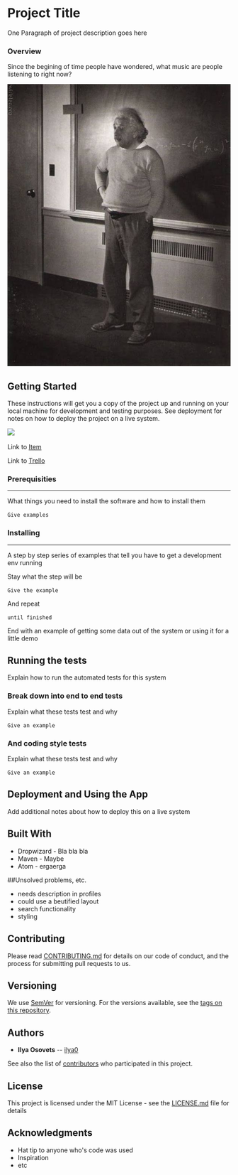 # Project Title

One Paragraph of project description goes here

### Overview

Since the begining of time people have wondered, what music are people listening to right now?

![](https://github.com/ilya0/Project-4/blob/master/ERD/enstein.jpg)


## Getting Started

These instructions will get you a copy of the project up and running on your local machine for development and testing purposes. See deployment for notes on how to deploy the project on a live system.

![](https://github.com/ilya0/Project1/blob/master/readme%20files/Main%20setup%20front%20page.png)

Link to [Item](http://ilya0.github.io/Project1)

Link to [Trello](https://trello.com/b/0pPnXkD1/project1-pvp)



### Prerequisities
------

What things you need to install the software and how to install them

```
Give examples
```

### Installing
------

A step by step series of examples that tell you have to get a development env running

Stay what the step will be

```
Give the example
```

And repeat

```
until finished
```

End with an example of getting some data out of the system or using it for a little demo

## Running the tests

Explain how to run the automated tests for this system

### Break down into end to end tests

Explain what these tests test and why

```
Give an example
```

### And coding style tests

Explain what these tests test and why

```
Give an example
```

## Deployment and Using the App

Add additional notes about how to deploy this on a live system

## Built With

* Dropwizard - Bla bla bla
* Maven - Maybe
* Atom - ergaerga

##Unsolved problems, etc.

* needs description in profiles
* could use a beutified layout
* search functionality
* styling

## Contributing

Please read [CONTRIBUTING.md](CONTRIBUTING.md) for details on our code of conduct, and the process for submitting pull requests to us.

## Versioning

We use [SemVer](http://semver.org/) for versioning. For the versions available, see the [tags on this repository](https://github.com/your/project/tags). 

## Authors

* **Ilya Osovets** -- [ilya0](https://github.com/ilya0)


See also the list of [contributors](https://github.com/your/project/contributors) who participated in this project.

## License

This project is licensed under the MIT License - see the [LICENSE.md](LICENSE.md) file for details

## Acknowledgments

* Hat tip to anyone who's code was used
* Inspiration
* etc

